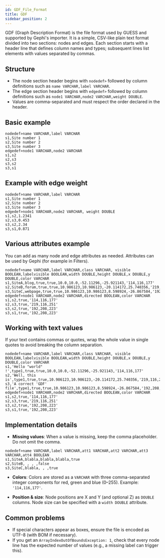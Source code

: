 ```yaml
---
id: GDF_File_Format
title: GDF
sidebar_position: 2
---
```


GDF (Graph Description Format) is the file format used by GUESS and supported by Gephi's importer. It is a simple, CSV-like plain text format divided into two sections: nodes and edges. Each section starts with a header line that defines column names and types; subsequent lines list elements with values separated by commas.

## Structure

- The node section header begins with `nodedef>` followed by column definitions such as `name VARCHAR,label VARCHAR`.
- The edge section header begins with `edgedef>` followed by column definitions such as `node1 VARCHAR,node2 VARCHAR,weight DOUBLE`.
- Values are comma-separated and must respect the order declared in the header.

## Basic example

```text
nodedef>name VARCHAR,label VARCHAR
s1,Site number 1
s2,Site number 2
s3,Site number 3
edgedef>node1 VARCHAR,node2 VARCHAR
s1,s2
s2,s3
s3,s2
s3,s1
```

## Example with edge weight

```text
nodedef>name VARCHAR,label VARCHAR
s1,Site number 1
s2,Site number 2
s3,Site number 3
edgedef>node1 VARCHAR,node2 VARCHAR, weight DOUBLE
s1,s2,1.2341
s2,s3,0.453
s3,s2,2.34
s3,s1,0.871
```

## Various attributes example

You can add as many node and edge attributes as needed. Attributes can be used by Gephi (for example in Filters).

```text
nodedef>name VARCHAR,label VARCHAR,class VARCHAR, visible BOOLEAN,labelvisible BOOLEAN,width DOUBLE,height DOUBLE,x DOUBLE,y DOUBLE,color VARCHAR
s1,SiteA,blog,true,true,10.0,10.0,-52.11296,-25.921143,'114,116,177'
s2,SiteB,forum,true,true,10.986123,10.986123,-20.114172,25.740356,'219,116,251'
s3,SiteC,webpage,true,true,10.986123,10.986123,8.598924,-26.867584,'192,208,223'
edgedef>node1 VARCHAR,node2 VARCHAR,directed BOOLEAN,color VARCHAR
s1,s2,true,'114,116,177'
s2,s3,true,'219,116,251'
s3,s2,true,'192,208,223'
s3,s1,true,'192,208,223'
```

## Working with text values

If your text contains commas or quotes, wrap the whole value in single quotes to avoid breaking the column separation.

```text
nodedef>name VARCHAR,label VARCHAR,class VARCHAR, visible BOOLEAN,labelvisible BOOLEAN,width DOUBLE,height DOUBLE,x DOUBLE,y DOUBLE,color VARCHAR
s1,'Hello "world" !',type1,true,true,10.0,10.0,-52.11296,-25.921143,'114,116,177'
s2,'Well, this is',type1,true,true,10.986123,10.986123,-20.114172,25.740356,'219,116,251'
s3,'A correct 'GDF' file',type1,true,true,10.986123,10.986123,8.598924,-26.867584,'192,208,223'
edgedef>node1 VARCHAR,node2 VARCHAR,directed BOOLEAN,color VARCHAR
s1,s2,true,'114,116,177'
s2,s3,true,'219,116,251'
s3,s2,true,'192,208,223'
s3,s1,true,'192,208,223'
```

## Implementation details

- **Missing values**: When a value is missing, keep the comma placeholder. Do not omit the comma.

```text
nodedef>name VARCHAR,label VARCHAR,att1 VARCHAR,att2 VARCHAR,att3 VARCHAR,att4 BOOLEAN
s1,SiteA,blabla,blabla,blabla,true
s2,SiteB, , , ,false
s3,SiteC,blabla, , ,true
```

- **Colors**: Colors are stored as a `VARCHAR` with three comma-separated integer components for red, green and blue (0–255). Example: `'114,116,177'`.

- **Position & size**: Node positions are X and Y (and optional Z) as `DOUBLE` columns. Node size can be specified with a `width DOUBLE` attribute.

## Common problems

- If special characters appear as boxes, ensure the file is encoded as UTF-8 (with BOM if necessary).
- If you get an `ArrayIndexOutOfBoundsException: 1`, check that every node line has the expected number of values (e.g., a missing label can trigger this).